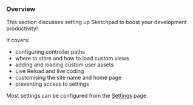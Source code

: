 ### Overview

This section discusses setting up Sketchpad to boost your development productivity!

It covers:

- configuring controller paths
- where to store and how to load custom views
- adding and loading custom user assets
- Live Reload and live coding
- customising the site name and home page
- preventing access to settings

Most settings can be configured from the [Settings]({{route}}settings) page.
